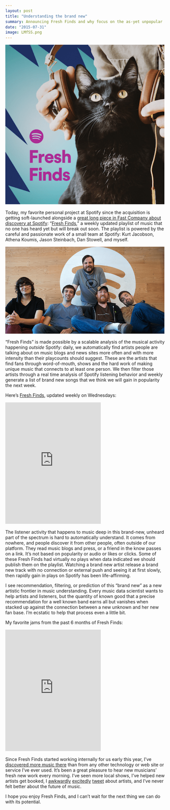 ```yaml
---
layout: post
title: "Understanding the brand new"
summary: Announcing Fresh Finds and why focus on the as-yet unpopular
date: "2015-07-31"
image: LMfSS.png
---
```



<a href="https://open.spotify.com/user/spotify/playlist/37i9dQZF1DWWjGdmeTyeJ6"><img src='/images/LMfSS.png' width=500></a>

Today, my favorite personal project at Spotify since the acquisition is getting soft-launched alongside a [great long piece in Fast Company about discovery at Spotify](http://www.fastcompany.com/3049231/tech-forecast/inside-spotifys-plan-to-take-on-apple-music): “[Fresh Finds](https://open.spotify.com/user/spotify/playlist/3rgsDhGHZxZ9sB9DQWQfuf),” a weekly updated playlist of music that no one has heard yet but will break out soon. The playlist is powered by the careful and passionate work of a small team at Spotify: Kurt Jacobson, Athena Koumis, Jason Steinbach, Dan Stowell, and myself.

<img src="/images/fm1qE.png" width=500>

“Fresh Finds” is made possible by a scalable analysis of the musical activity happening _outside_ Spotify: daily, we automatically find artists people are talking about on music blogs and news sites more often and with more intensity than their playcounts should suggest. These are the artists that find fans through word-of-mouth, shows and the hard work of making unique music that connects to at least one person. We then filter those artists through a real time analysis of Spotify listening behavior and weekly generate a list of brand new songs that we think we will gain in popularity the next week.

Here’s [Fresh Finds](https://open.spotify.com/user/spotify/playlist/3rgsDhGHZxZ9sB9DQWQfuf), updated weekly on Wednesdays:

<iframe src="https://open.spotify.com/embed/playlist/37i9dQZF1DWWjGdmeTyeJ6" width="300" height="380" frameborder="0" allowtransparency="true" allow="encrypted-media"></iframe>

The listener activity that happens to music deep in this brand-new, unheard part of the spectrum is hard to automatically understand. It comes from nowhere, and people discover it from other people, often outside of our platform. They read music blogs and press, or a friend in the know passes on a link. It’s not based on popularity or audio or likes or clicks. Some of these Fresh Finds had virtually no plays when data indicated we should publish them on the playlist. Watching a brand new artist release a brand new track with no connection or external push and seeing it at first slowly, then rapidly gain in plays on Spotify has been life-affirming.

I see recommendation, filtering, or prediction of this “brand new” as a new artistic frontier in music understanding. Every music data scientist wants to help artists and listeners, but the quantity of known good that a precise recommendation for a well known band earns all but vanishes when stacked up against the connection between a new unknown and her new fan base. I’m ecstatic to help that process even a little bit.

My favorite jams from the past 6 months of Fresh Finds:

<iframe src="https://open.spotify.com/embed/playlist/1EViHawT7ibM3pS2gPE4mW" width="300" height="380" frameborder="0" allowtransparency="true" allow="encrypted-media"></iframe>

Since Fresh Finds started working internally for us early this year, I’ve [discovered more music there](https://open.spotify.com/user/bwhitman/playlist/1EViHawT7ibM3pS2gPE4mW) than from any other technology or web site or service I’ve ever used. It’s been a great pleasure to hear new musicians’ fresh new work every morning. I’ve seen more local shows, I’ve helped new artists get booked, I [awkwardly](https://twitter.com/bwhitman/status/626805680800972800) [excitedly](https://twitter.com/bwhitman/status/623893397854658561) [tweet](https://twitter.com/bwhitman/status/620621083201404928) about artists, and I’ve never felt better about the future of music.

I hope you enjoy Fresh Finds, and I can’t wait for the next thing we can do with its potential.
